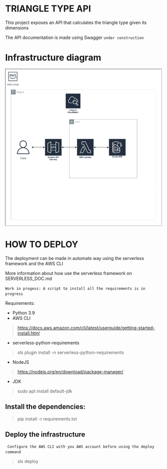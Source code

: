 # TRIANGLE TYPE API
This project exposes an API that calculates the triangle type given its dimensions

The API documentation is made using Swagger `under construction`

# Infrastructure diagram

![Infrastructure diagram](https://github.com/devtiagomantay/triangule-type-api/blob/13-implement-the-triangule-type-calculations/triangule-api-serverless/infrastructure.png)


# HOW TO DEPLOY

The deployment can be made in automate way using the serverless framework and the AWS CLI

More information about how use the serverless framework on SERVERLESS_DOC.md

``` Work in progess: A script to install all the requirements is in progress ```

Requirements:
* Python 3.9
* AWS CLI
> https://docs.aws.amazon.com/cli/latest/userguide/getting-started-install.html
* serverless-python-requirements
> sls plugin install -n serverless-python-requirements
* NodeJS
> https://nodejs.org/en/download/package-manager/
* JDK
> sudo apt install default-jdk

## Install the dependencies:

> pip install -r requirements.txt

## Deploy the infrastructure
``` Configure the AWS CLI with you AWS account before using the deploy command```
> sls deploy


